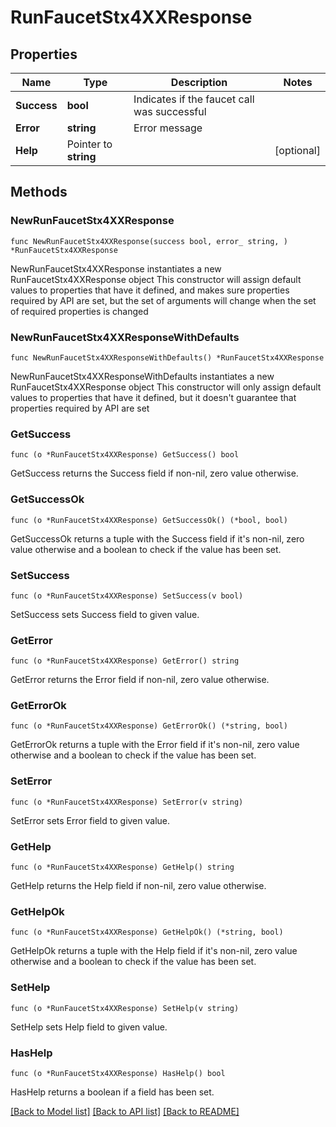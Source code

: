# RunFaucetStx4XXResponse

## Properties

Name | Type | Description | Notes
------------ | ------------- | ------------- | -------------
**Success** | **bool** | Indicates if the faucet call was successful | 
**Error** | **string** | Error message | 
**Help** | Pointer to **string** |  | [optional] 

## Methods

### NewRunFaucetStx4XXResponse

`func NewRunFaucetStx4XXResponse(success bool, error_ string, ) *RunFaucetStx4XXResponse`

NewRunFaucetStx4XXResponse instantiates a new RunFaucetStx4XXResponse object
This constructor will assign default values to properties that have it defined,
and makes sure properties required by API are set, but the set of arguments
will change when the set of required properties is changed

### NewRunFaucetStx4XXResponseWithDefaults

`func NewRunFaucetStx4XXResponseWithDefaults() *RunFaucetStx4XXResponse`

NewRunFaucetStx4XXResponseWithDefaults instantiates a new RunFaucetStx4XXResponse object
This constructor will only assign default values to properties that have it defined,
but it doesn't guarantee that properties required by API are set

### GetSuccess

`func (o *RunFaucetStx4XXResponse) GetSuccess() bool`

GetSuccess returns the Success field if non-nil, zero value otherwise.

### GetSuccessOk

`func (o *RunFaucetStx4XXResponse) GetSuccessOk() (*bool, bool)`

GetSuccessOk returns a tuple with the Success field if it's non-nil, zero value otherwise
and a boolean to check if the value has been set.

### SetSuccess

`func (o *RunFaucetStx4XXResponse) SetSuccess(v bool)`

SetSuccess sets Success field to given value.


### GetError

`func (o *RunFaucetStx4XXResponse) GetError() string`

GetError returns the Error field if non-nil, zero value otherwise.

### GetErrorOk

`func (o *RunFaucetStx4XXResponse) GetErrorOk() (*string, bool)`

GetErrorOk returns a tuple with the Error field if it's non-nil, zero value otherwise
and a boolean to check if the value has been set.

### SetError

`func (o *RunFaucetStx4XXResponse) SetError(v string)`

SetError sets Error field to given value.


### GetHelp

`func (o *RunFaucetStx4XXResponse) GetHelp() string`

GetHelp returns the Help field if non-nil, zero value otherwise.

### GetHelpOk

`func (o *RunFaucetStx4XXResponse) GetHelpOk() (*string, bool)`

GetHelpOk returns a tuple with the Help field if it's non-nil, zero value otherwise
and a boolean to check if the value has been set.

### SetHelp

`func (o *RunFaucetStx4XXResponse) SetHelp(v string)`

SetHelp sets Help field to given value.

### HasHelp

`func (o *RunFaucetStx4XXResponse) HasHelp() bool`

HasHelp returns a boolean if a field has been set.


[[Back to Model list]](../README.md#documentation-for-models) [[Back to API list]](../README.md#documentation-for-api-endpoints) [[Back to README]](../README.md)


